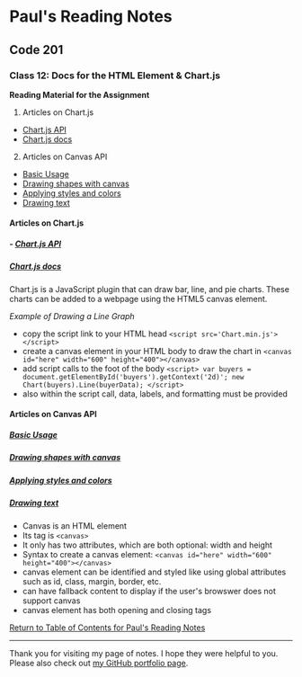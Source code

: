 # Paul's Reading Notes

## Code 201

### Class 12: Docs for the HTML <canvas> Element & Chart.js

**Reading Material for the Assignment**
1. Articles on Chart.js
- [Chart.js API](https://www.webdesignerdepot.com/2013/11/easily-create-stunning-animated-charts-with-chart-js/)
- [Chart.js docs](http://www.chartjs.org/docs/)
2. Articles on Canvas API
- [Basic Usage](https://developer.mozilla.org/en-US/docs/Web/API/Canvas_API/Tutorial/Basic_usage)
- [Drawing shapes with canvas](https://developer.mozilla.org/en-US/docs/Web/API/Canvas_API/Tutorial/Drawing_shapes)
- [Applying styles and colors](https://developer.mozilla.org/en-US/docs/Web/API/Canvas_API/Tutorial/Applying_styles_and_colors)
- [Drawing text](https://developer.mozilla.org/en-US/docs/Web/API/Canvas_API/Tutorial/Drawing_text)



#### Articles on Chart.js
##### - [Chart.js API](https://www.webdesignerdepot.com/2013/11/easily-create-stunning-animated-charts-with-chart-js/)
##### [Chart.js docs](http://www.chartjs.org/docs/)

Chart.js is a JavaScript plugin that can draw bar, line, and pie charts.  These charts can be added to a webpage using the HTML5 canvas element.

*Example of Drawing a Line Graph*
- copy the script link to your HTML head `<script src='Chart.min.js'></script>`
- create a canvas element in your HTML body to draw the chart in `<canvas id="here" width="600" height="400"></canvas>`
- add script calls to the foot of the body
`<script>
  var buyers = document.getElementById('buyers').getContext('2d)';
  new Chart(buyers).Line(buyerData);
</script>`
- also within the script call, data, labels, and formatting must be provided



#### Articles on Canvas API

##### [Basic Usage](https://developer.mozilla.org/en-US/docs/Web/API/Canvas_API/Tutorial/Basic_usage)
##### [Drawing shapes with canvas](https://developer.mozilla.org/en-US/docs/Web/API/Canvas_API/Tutorial/Drawing_shapes)
##### [Applying styles and colors](https://developer.mozilla.org/en-US/docs/Web/API/Canvas_API/Tutorial/Applying_styles_and_colors)
##### [Drawing text](https://developer.mozilla.org/en-US/docs/Web/API/Canvas_API/Tutorial/Drawing_text)

- Canvas is an HTML element
- Its tag is `<canvas>`
- It only has two attributes, which are both optional: width and height
- Syntax to create a canvas element: `<canvas id="here" width="600" height="400"></canvas>`
- canvas element can be identified and styled like using global attributes such as id, class, margin, border, etc.
- can have fallback content to display if the user's browswer does not support canvas
- canvas element has both opening and closing tags


[Return to Table of Contents for Paul's Reading Notes](https://paul-leonard.github.io/reading-notes/ "Go back to find more notes!")



---



Thank you for visiting my page of notes.  I hope they were helpful to you.  Please also check out [my GitHub portfolio page](https://github.com/paul-leonard "Paul's GitHub Portfolio").